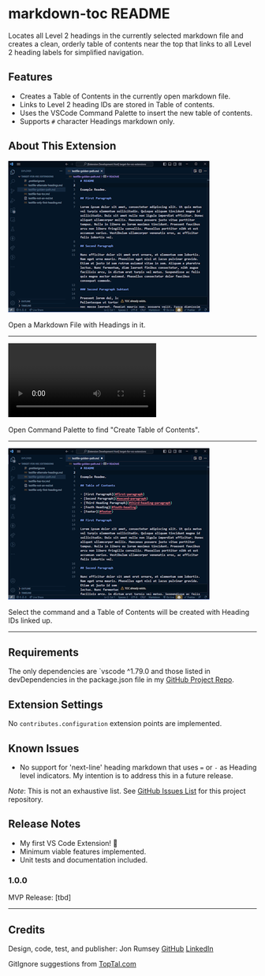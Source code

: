 # markdown-toc README

Locates all Level 2 headings in the currently selected markdown file and creates a clean, orderly table of contents near the top that links to all Level 2 heading labels for simplified navigation.

## Features

- Creates a Table of Contents in the currently open markdown file.
- Links to Level 2 heading IDs are stored in Table of contents.
- Uses the VSCode Command Palette to insert the new table of contents.
- Supports `#` character Headings markdown only.

## About This Extension

![Open a markdown file with headings in it](images/markdown-toc-md-file-with-headings.png)

Open a Markdown File with Headings in it.

---

![Open the Command Palette and find Create Table of Contents command](images\markdown-toc-create-toc-video.mp4)

Open Command Palette to find "Create Table of Contents".

---

![Select the command and all Level 2 headings will get linked using Heading IDs](images/markdown-toc-md-file-updated-with-toc.png)

Select the command and a Table of Contents will be created with Heading IDs linked up.

---

## Requirements

The only dependencies are `vscode ^1.79.0 and those listed in devDependencies in the package.json file in my [GitHub Project Repo](https://github.com/nojronatron/markdown-toc/).

## Extension Settings

No `contributes.configuration` extension points are implemented.

## Known Issues

- No support for 'next-line' heading markdown that uses `=` or `-` as Heading level indicators. My intention is to address this in a future release.

_Note_: This is not an exhaustive list. See [GitHub Issues List](https://github.com/nojronatron/markdown-toc/issues) for this project repository.

## Release Notes

- My first VS Code Extension! :tada:
- Minimum viable features implemented.
- Unit tests and documentation included.

### 1.0.0

MVP Release: [tbd]

---

## Credits

Design, code, test, and publisher: Jon Rumsey [GitHub](https://github.com/nojronatron) [LinkedIn](https://www.linkedin.com/in/jonathan-rumsey-wa)

GitIgnore suggestions from [TopTal.com](https://www.toptal.com/developers/gitignore/api/visualstudiocode)
